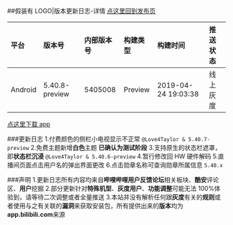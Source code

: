 ##假装有 LOGO|版本更新日志-详情
[点这里回到发布页](/app_version.t)

平台|版本号|内部版本号|构建类型|构建时间|推送状态
:-|:-|:-|:-|:-|:-
Android|5.40.8-preview|5405008|Preview|2019-04-24 19:03:38|线上灰度

[点这里下载 app](http://dl.hdslb.com/mobile/iBiliPlayer-release-5.40.8-preview-b298158.apk)

###更新日志
1.付费颜色的侧栏小电视显示不正常 `@Love4Taylor & 5.40.7-preview`
2.免费主题新增**白色**主题 **已确认为测试阶段**
3.支持原生的状态栏遮罩，即**状态栏沉浸** `@Love4Taylor & 5.40.6-preview`
4.暂行修改回 HW 硬件解码
5.直播间页面点击用户名的弹出界面更改
6.点击勋章名称可查询勋章所属信息 `5.40.x`

###声明
1.更新日志所有内容均来自**哔哩哔哩用户反馈论坛**相关板块、**酷安**评论区、**用户**挖掘
2.部分更新针对**特殊机型**、**灰度用户**、**功能调整**可能无法 100%体验到，请等待二次调整或者全量推送
3.本站并没有解析任何跟**灰度**有关的**规则**或者使用与之有关联的**漏洞**来获取安装包，所有提供出来的**版本**均为**app.bilibili.com**来源
